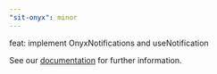 ```yaml
---
"sit-onyx": minor
---
```


feat: implement OnyxNotifications and useNotification

See our [documentation](https://onyx.schwarz/?path=/docs/notifications-notifications--docs) for further information.
